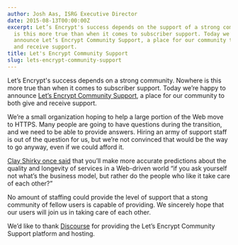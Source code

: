 ```yaml
---
author: Josh Aas, ISRG Executive Director
date: 2015-08-13T00:00:00Z
excerpt: Let’s Encrypt's success depends on the support of a strong community. Nowhere
  is this more true than when it comes to subscriber support. Today we’re happy to
  announce Let’s Encrypt Community Support, a place for our community to both give
  and receive support.
title: Let's Encrypt Community Support
slug: lets-encrypt-community-support
---
```


Let’s Encrypt's success depends on a strong community. Nowhere is this more true than when it comes to subscriber support. Today we’re happy to announce [Let’s Encrypt Community Support](https://community.letsencrypt.org/), a place for our community to both give and receive support.

We’re a small organization hoping to help a large portion of the Web move to HTTPS. Many people are going to have questions during the transition, and we need to be able to provide answers. Hiring an army of support staff is out of the question for us, but we’re not convinced that would be the way to go anyway, even if we could afford it.

[Clay Shirky once said](https://www.youtube.com/watch?v=Xe1TZaElTAs) that you’ll make more accurate predictions about the quality and longevity of services in a Web-driven world “if you ask yourself not what’s the business model, but rather do the people who like it take care of each other?”

No amount of staffing could provide the level of support that a stong community of fellow users is capable of providing. We sincerely hope that our users will join us in taking care of each other.

We’d like to thank [Discourse](https://www.discourse.org/) for providing the Let’s Encrypt Community Support platform and hosting.
